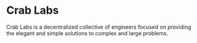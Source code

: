 # Crab Labs

Crab Labs is a decentralized collective of engineers focused on providing the elegant and simple solutions to complex and large problems.
